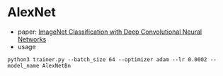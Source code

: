 # AlexNet
* paper: [ImageNet Classification with Deep Convolutional Neural Networks](https://www.nvidia.cn/content/tesla/pdf/machine-learning/imagenet-classification-with-deep-convolutional-nn.pdf)
* usage
```console
python3 trainer.py --batch_size 64 --optimizer adam --lr 0.0002 --model_name AlexNetBn
```
